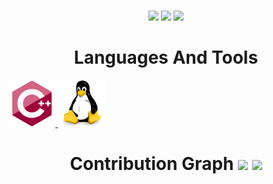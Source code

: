 <h1>
  <div align = "center">
  <div align = "center">
  <div align = "center">
</h1>
<div align="center">
</div>
<h1>
  <div align = "center">
</h1>
<div align = "center">
<img src = "https://github-readme-stats.vercel.app/api?username=ArsenSh&theme=tokyonight" width = "400px"/>
<img src = "http://github-readme-streak-stats.herokuapp.com?user=HaykDanghyan&theme=tokyonight&background=000000" width = "400" length = "1200px">
<img src = "https://github-readme-stats.vercel.app/api/top-langs/?username=ArsenSh&layout=compact&theme=tokyonight" width = "400px">
<h1>
  Languages And Tools
  <div align = "left">
</h1>
<div align="left"> <a href="https://www.w3schools.com/cpp/" target="_blank" rel="noreferrer"> <img src="https://raw.githubusercontent.com/devicons/devicon/master/icons/cplusplus/cplusplus-original.svg" alt="cplusplus" width="75" height="75"/> </a> <a href="https://www.linux.org/" target="_blank" rel="noreferrer"> <img src="https://raw.githubusercontent.com/devicons/devicon/master/icons/linux/linux-original.svg" alt="linux" width="75" height="75"/> </a> </p>
  <div align = "center">
<h1>
  Contribution Graph
  <img src = "https://media.giphy.com/media/gJnjM552Kz2uUQvJEf/giphy.gif" width = "50px">
  <img src="https://activity-graph.herokuapp.com/graph?username=ArsenSh&theme=xcode">
</h1>
